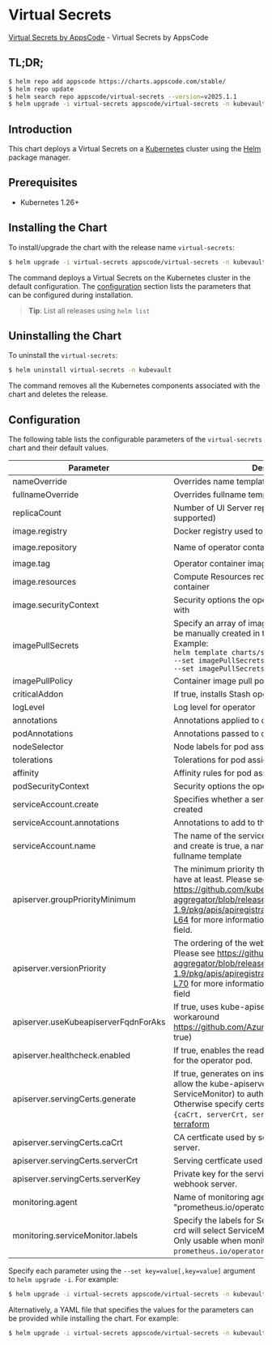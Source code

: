 # Virtual Secrets

[Virtual Secrets by AppsCode](https://github.com/virtual-secrets) - Virtual Secrets by AppsCode

## TL;DR;

```bash
$ helm repo add appscode https://charts.appscode.com/stable/
$ helm repo update
$ helm search repo appscode/virtual-secrets --version=v2025.1.1
$ helm upgrade -i virtual-secrets appscode/virtual-secrets -n kubevault --create-namespace --version=v2025.1.1
```

## Introduction

This chart deploys a Virtual Secrets on a [Kubernetes](http://kubernetes.io) cluster using the [Helm](https://helm.sh) package manager.

## Prerequisites

- Kubernetes 1.26+

## Installing the Chart

To install/upgrade the chart with the release name `virtual-secrets`:

```bash
$ helm upgrade -i virtual-secrets appscode/virtual-secrets -n kubevault --create-namespace --version=v2025.1.1
```

The command deploys a Virtual Secrets on the Kubernetes cluster in the default configuration. The [configuration](#configuration) section lists the parameters that can be configured during installation.

> **Tip**: List all releases using `helm list`

## Uninstalling the Chart

To uninstall the `virtual-secrets`:

```bash
$ helm uninstall virtual-secrets -n kubevault
```

The command removes all the Kubernetes components associated with the chart and deletes the release.

## Configuration

The following table lists the configurable parameters of the `virtual-secrets` chart and their default values.

|              Parameter               |                                                                                                                                                                          Description                                                                                                                                                                          |                Default                |
|--------------------------------------|---------------------------------------------------------------------------------------------------------------------------------------------------------------------------------------------------------------------------------------------------------------------------------------------------------------------------------------------------------------|---------------------------------------|
| nameOverride                         | Overrides name template                                                                                                                                                                                                                                                                                                                                       | <code>""</code>                       |
| fullnameOverride                     | Overrides fullname template                                                                                                                                                                                                                                                                                                                                   | <code>""</code>                       |
| replicaCount                         | Number of UI Server replicas to create (only 1 is supported)                                                                                                                                                                                                                                                                                                  | <code>1</code>                        |
| image.registry                       | Docker registry used to pull operator image                                                                                                                                                                                                                                                                                                                   | <code>virtual-secrets</code>          |
| image.repository                     | Name of operator container image                                                                                                                                                                                                                                                                                                                              | <code>virtual-secrets-operator</code> |
| image.tag                            | Operator container image tag                                                                                                                                                                                                                                                                                                                                  | <code>""</code>                       |
| image.resources                      | Compute Resources required by the operator container                                                                                                                                                                                                                                                                                                          | <code>{}</code>                       |
| image.securityContext                | Security options the operator container should run with                                                                                                                                                                                                                                                                                                       | <code>{}</code>                       |
| imagePullSecrets                     | Specify an array of imagePullSecrets. Secrets must be manually created in the namespace. <br> Example: <br> `helm template charts/stash \` <br> `--set imagePullSecrets[0].name=sec0 \` <br> `--set imagePullSecrets[1].name=sec1`                                                                                                                            | <code>[]</code>                       |
| imagePullPolicy                      | Container image pull policy                                                                                                                                                                                                                                                                                                                                   | <code>Always</code>                   |
| criticalAddon                        | If true, installs Stash operator as critical addon                                                                                                                                                                                                                                                                                                            | <code>false</code>                    |
| logLevel                             | Log level for operator                                                                                                                                                                                                                                                                                                                                        | <code>3</code>                        |
| annotations                          | Annotations applied to operator deployment                                                                                                                                                                                                                                                                                                                    | <code>{}</code>                       |
| podAnnotations                       | Annotations passed to operator pod(s).                                                                                                                                                                                                                                                                                                                        | <code>{}</code>                       |
| nodeSelector                         | Node labels for pod assignment                                                                                                                                                                                                                                                                                                                                | <code>{}</code>                       |
| tolerations                          | Tolerations for pod assignment                                                                                                                                                                                                                                                                                                                                | <code>[]</code>                       |
| affinity                             | Affinity rules for pod assignment                                                                                                                                                                                                                                                                                                                             | <code>{}</code>                       |
| podSecurityContext                   | Security options the operator pod should run with.                                                                                                                                                                                                                                                                                                            | <code>{"fsGroup":65535}</code>        |
| serviceAccount.create                | Specifies whether a service account should be created                                                                                                                                                                                                                                                                                                         | <code>true</code>                     |
| serviceAccount.annotations           | Annotations to add to the service account                                                                                                                                                                                                                                                                                                                     | <code>{}</code>                       |
| serviceAccount.name                  | The name of the service account to use. If not set and create is true, a name is generated using the fullname template                                                                                                                                                                                                                                        | <code></code>                         |
| apiserver.groupPriorityMinimum       | The minimum priority the webhook api group should have at least. Please see https://github.com/kubernetes/kube-aggregator/blob/release-1.9/pkg/apis/apiregistration/v1beta1/types.go#L58-L64 for more information on proper values of this field.                                                                                                             | <code>10000</code>                    |
| apiserver.versionPriority            | The ordering of the webhook api inside of the group. Please see https://github.com/kubernetes/kube-aggregator/blob/release-1.9/pkg/apis/apiregistration/v1beta1/types.go#L66-L70 for more information on proper values of this field                                                                                                                          | <code>15</code>                       |
| apiserver.useKubeapiserverFqdnForAks | If true, uses kube-apiserver FQDN for AKS cluster to workaround https://github.com/Azure/AKS/issues/522 (default true)                                                                                                                                                                                                                                        | <code>true</code>                     |
| apiserver.healthcheck.enabled        | If true, enables the readiness and liveliness probes for the operator pod.                                                                                                                                                                                                                                                                                    | <code>false</code>                    |
| apiserver.servingCerts.generate      | If true, generates on install/upgrade the certs that allow the kube-apiserver (and potentially ServiceMonitor) to authenticate operators pods. Otherwise specify certs in `apiserver.servingCerts.{caCrt, serverCrt, serverKey}`. See also: [example terraform](https://github.com/kubeops/installer/blob/master/charts/virtual-secrets/example-terraform.tf) | <code>true</code>                     |
| apiserver.servingCerts.caCrt         | CA certficate used by serving certificate of webhook server.                                                                                                                                                                                                                                                                                                  | <code>""</code>                       |
| apiserver.servingCerts.serverCrt     | Serving certficate used by webhook server.                                                                                                                                                                                                                                                                                                                    | <code>""</code>                       |
| apiserver.servingCerts.serverKey     | Private key for the serving certificate used by webhook server.                                                                                                                                                                                                                                                                                               | <code>""</code>                       |
| monitoring.agent                     | Name of monitoring agent (one of "prometheus.io", "prometheus.io/operator", "prometheus.io/builtin")                                                                                                                                                                                                                                                          | <code>""</code>                       |
| monitoring.serviceMonitor.labels     | Specify the labels for ServiceMonitor. Prometheus crd will select ServiceMonitor using these labels. Only usable when monitoring agent is `prometheus.io/operator`.                                                                                                                                                                                           | <code>{}</code>                       |


Specify each parameter using the `--set key=value[,key=value]` argument to `helm upgrade -i`. For example:

```bash
$ helm upgrade -i virtual-secrets appscode/virtual-secrets -n kubevault --create-namespace --version=v2025.1.1 --set replicaCount=1
```

Alternatively, a YAML file that specifies the values for the parameters can be provided while
installing the chart. For example:

```bash
$ helm upgrade -i virtual-secrets appscode/virtual-secrets -n kubevault --create-namespace --version=v2025.1.1 --values values.yaml
```
